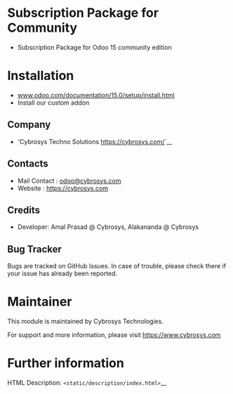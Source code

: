 Subscription Package for Community
==================================
* Subscription Package for Odoo 15 community edition

Installation
============
 - www.odoo.com/documentation/15.0/setup/install.html
 - Install our custom addon

Company
-------
* 'Cybrosys Techno Solutions <https://cybrosys.com/>`__

Contacts
--------
* Mail Contact : odoo@cybrosys.com
* Website : https://cybrosys.com

Credits
--------
* Developer: Amal Prasad @ Cybrosys,
             Alakananda @ Cybrosys

Bug Tracker
-----------
Bugs are tracked on GitHub Issues. In case of trouble, please check there if your issue has already been reported.

Maintainer
==========
This module is maintained by Cybrosys Technologies.

For support and more information, please visit https://www.cybrosys.com

Further information
===================
HTML Description: `<static/description/index.html>`__